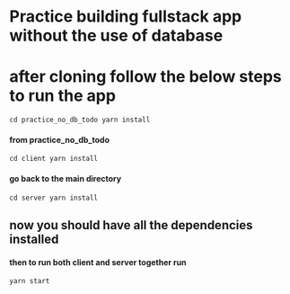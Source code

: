 # Practice building fullstack app without the use of database

# after cloning follow the below steps to run the app
  `cd practice_no_db_todo
  yarn install`
  #### from practice_no_db_todo 
  `cd client
  yarn install`
  #### go back to the main directory
  `cd server
  yarn install`

## now you should have all the dependencies installed
#### then to run both client and server together run

`yarn start`



